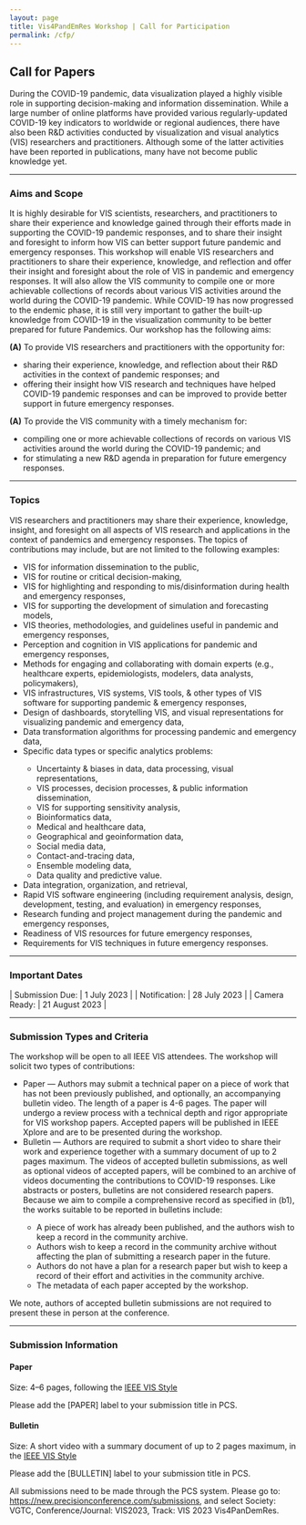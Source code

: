 ```yaml
---
layout: page
title: Vis4PandEmRes Workshop | Call for Participation
permalink: /cfp/
---
```

<h2>Call for Papers</h2>

<p>During the COVID-19 pandemic, data visualization played a highly visible role in supporting  decision-making and information dissemination. While a large number of online platforms have provided various regularly-updated COVID-19 key indicators to worldwide or regional audiences, there have also been R&D activities conducted by visualization and visual analytics (VIS) researchers and practitioners. Although some of the latter activities have been reported in publications, many have not become public knowledge yet.</p>

<hr>

<h3>Aims and Scope</h3>

<p>It is highly desirable for VIS scientists, researchers, and practitioners to share their experience and knowledge gained through their efforts made in supporting the COVID-19 pandemic responses, and to share their insight and foresight to inform how VIS can better support future pandemic and emergency responses. This workshop will enable VIS researchers and practitioners to share their experience, knowledge, and reflection and offer their insight and foresight about the role of VIS in pandemic and emergency responses. It will also allow the VIS community to compile one or more achievable collections of records about various VIS activities around the world during the COVID-19 pandemic. While COVID-19 has now progressed to the endemic phase, it is still very important to gather the built-up knowledge from COVID-19 in the visualization community to be better prepared for future Pandemics. Our workshop has the following aims:</p>

<p><strong>(A)</strong> To provide VIS researchers and practitioners with the opportunity for:</p>
<ul>
	<li>sharing their experience, knowledge, and reflection about their R&D activities in the context of pandemic responses; and</li>
	<li>offering their insight how VIS research and techniques have helped COVID-19 pandemic responses and can be improved to provide better support in future emergency responses.</li>
</ul>

<p><strong>(A)</strong> To provide the VIS community with a timely mechanism for:</p>
<ul>
	<li>compiling one or more achievable collections of records on various VIS activities around the world during the COVID-19 pandemic; and</li>
	<li>for stimulating a new R&D agenda in preparation for future emergency responses.</li>
</ul>

<hr>

<h3>Topics</h3>

<p>VIS researchers and practitioners may share their experience, knowledge, insight, and foresight on all aspects of VIS research and applications in the context of pandemics and emergency responses. The topics of contributions may include, but are not limited to the following examples:</p>
<ul>
	<li>VIS for information dissemination to the public,</li>
	<li>VIS for routine or critical decision-making,</li>
	<li>VIS for highlighting and responding to mis/disinformation during health and emergency responses,</li>
	<li>VIS for supporting the development of simulation and forecasting models,</li>
	<li>VIS theories, methodologies, and guidelines useful in pandemic and emergency responses,</li>
	<li>Perception and cognition in VIS applications for pandemic and emergency responses,</li>
	<li>Methods for engaging and collaborating with domain experts (e.g., healthcare experts, epidemiologists, modelers, data analysts, policymakers),</li>
	<li>VIS infrastructures, VIS systems, VIS tools, & other types of VIS software for supporting pandemic & emergency responses,</li>
	<li>Design of dashboards, storytelling VIS, and visual representations for visualizing pandemic and emergency data,</li>
	<li>Data transformation algorithms for processing pandemic and emergency data,</li>
	<li>Specific data types or specific analytics problems:</li>
	<ul>
		<li>Uncertainty & biases in data, data processing, visual representations,</li>
		<li>VIS processes, decision processes, & public information dissemination,</li>
		<li>VIS for supporting sensitivity analysis,</li>
		<li>Bioinformatics data,</li>
		<li>Medical and healthcare data,</li>
		<li>Geographical and geoinformation data,</li>
		<li>Social media data,</li>
		<li>Contact-and-tracing data,</li>
		<li>Ensemble modeling data,</li>
		<li>Data quality and predictive value.</li>
	</ul>
	<li>Data integration, organization, and retrieval,</li>
	<li>Rapid VIS software engineering (including requirement analysis, design, development, testing, and evaluation) in emergency responses,</li>
	<li>Research funding and project management during the pandemic and emergency responses,</li>
	<li>Readiness of VIS resources for future emergency responses,</li>
	<li>Requirements for VIS techniques in future emergency responses.</li>
</ul>

<hr>

<h3>Important Dates</h3>

|  Submission Due:  |  1 July 2023  |
|  Notification:  |  28 July 2023  |
|  Camera Ready:  |  21 August 2023 |

<hr>

<h3>Submission Types and Criteria</h3>

<p>The workshop will be open to all IEEE VIS attendees. The workshop will solicit two types of contributions:</p>
<ul>
	<li>Paper — Authors may submit a technical paper on a piece of work that has not been previously published, and optionally, an accompanying bulletin video. The length of a paper is 4-6 pages. The paper will undergo a review process with a technical depth and rigor appropriate for VIS workshop papers. Accepted papers will be published in IEEE Xplore and are to be presented during the workshop.</li>
	<li>Bulletin — Authors are required to submit a short video to share their work and experience together with a summary document of up to 2 pages maximum. The videos of accepted bulletin submissions, as well as optional videos of accepted papers, will be combined to an archive of videos documenting the contributions to COVID-19 responses. Like abstracts or posters, bulletins are not considered research papers. Because we aim to compile a comprehensive record as specified in (b1), the works suitable to be reported in bulletins include:</li>
	<ul>
		<li>A piece of work has already been published, and the authors wish to keep a record in the community archive.</li>
		<li>Authors wish to keep a record in the community archive without affecting the plan of submitting a research paper in the future.</li>
		<li>Authors do not have a plan for a research paper but wish to keep a record of their effort and activities in the community archive.</li>
		<li>The metadata of each paper accepted by the workshop.</li>
	</ul>
</ul>

<p>We note, authors of accepted bulletin submissions are not required to present these in person at the conference. </p>

<hr>

<h3>Submission Information</h3>

<h4>Paper</h4>

<p>Size: 4–6 pages, following the <a href="https://tc.computer.org/vgtc/publications/journal/">IEEE VIS Style</a></p>

<p>Please add the [PAPER] label to your submission title in PCS.</p>

<h4>Bulletin</h4>

<p>Size: A short video with a summary document of up to 2 pages maximum, in the <a href="https://tc.computer.org/vgtc/publications/journal/">IEEE VIS Style</a></p>

<p>Please add the [BULLETIN] label to your submission title in PCS.</p>

<p>All submissions need to be made through the PCS system. Please go to: <a href="https://new.precisionconference.com/submissions">https://new.precisionconference.com/submissions</a>, and select Society: VGTC, Conference/Journal: VIS2023, Track: VIS 2023 Vis4PanDemRes.</p>
